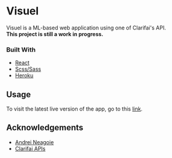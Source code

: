 # Visuel
Visuel is a ML-based web application using one of Clarifai's API. <br/> 
**This project is still a work in progress.**

### Built With
  - [React](https://reactjs.org/)
  - [Scss/Sass](https://sass-lang.com/)
  - [Heroku](https://www.heroku.com/)

## Usage
To visit the latest live version of the app, go to this [link]().

## Acknowledgements
  - [Andrei Neagoie](https://github.com/aneagoie)
  - [Clarifai APIs](https://www.clarifai.com/computer-vision)
